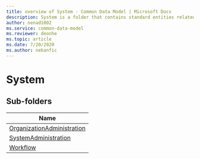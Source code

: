 ```yaml
---
title: overview of System - Common Data Model | Microsoft Docs
description: System is a folder that contains standard entities related to the Common Data Model.
author: nenad1002
ms.service: common-data-model
ms.reviewer: deonhe
ms.topic: article
ms.date: 7/20/2020
ms.author: nebanfic
---
```


# System


## Sub-folders

|Name|
|---|
|[OrganizationAdministration](OrganizationAdministration/overview.md)|
|[SystemAdministration](SystemAdministration/overview.md)|
|[Workflow](Workflow/overview.md)|



